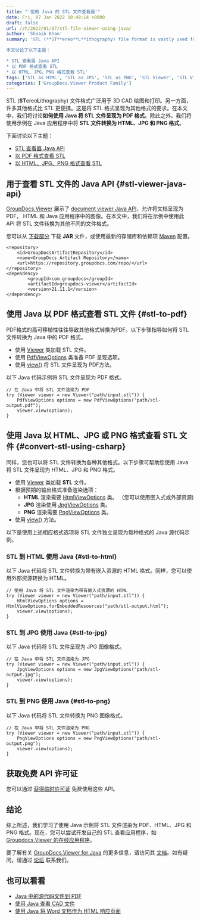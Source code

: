 ```yaml
---
title: "'使用 Java 的 STL 文件查看器'"
date: Fri, 07 Jan 2022 10:49:14 +0000
draft: false
url: /zh/2022/01/07/stl-file-viewer-using-java/
author: 'Shoaib Khan'
summary: 'STL (**ST**ereo**L**ithography) file format is vastly used for 3D CAD drawings and printing. On the other hand, there are many other formats that are more portable than STL. Here comes the requirement to render the STL format into other formats. In this article, we will discuss **how to render the STL files into PDF format using Java**. In addition to this, we will convert the **STL files to HTML, JPG, and PNG formats** within Java application using examples.

本文讨论了以下主题：

* STL 查看器 Java API
* 以 PDF 格式查看 STL
* 以 HTML、JPG、PNG 格式查看 STL'
tags: ['STL as HTML', 'STL as JPG', 'STL as PNG', 'STL Viewer', 'STL Viewer using Java', 'View STL', 'View STL as PDF']
categories: ['GroupDocs.Viewer Product Family']
---
```


STL (**ST**ereo**L**ithography) 文件格式广泛用于 3D CAD 绘图和打印。另一方面，许多其他格式比 STL 更便携。这是将 STL 格式呈现为其他格式的要求。在本文中，我们将讨论**如何使用 Java 将 STL 文件呈现为 PDF 格式**。除此之外，我们将使用示例在 Java 应用程序中将 **STL 文件转换为 HTML、JPG 和 PNG 格式**。

下面讨论以下主题：

* [STL 查看器 Java API](#stl-viewer-java-api)
* [以 PDF 格式查看 STL](#stl-to-pdf)
* [以 HTML、JPG、PNG 格式查看 STL](#convert-stl-using-csharp)

## 用于查看 STL 文件的 Java API {#stl-viewer-java-api}

[GroupDocs.Viewer](https://products.groupdocs.com/viewer/) 展示了 [document viewer Java API](https://products.groupdocs.com/viewer/net/)，允许将文档呈现为 PDF， HTML 和 Java 应用程序中的图像。在本文中，我们将在示例中使用此 API 将 STL 文件转换为其他不同的文件格式。

您可以从 [下载部分](https://downloads.groupdocs.com/viewer/java) 下载 **JAR** 文件，或使用最新的存储库和依赖项 [Maven](https://repository.groupdocs.com/webapp/#/artifacts/browse/tree/General/repo/com/groupdocs) 配置。

```
<repository>
	<id>GroupDocsArtifactRepository</id>
	<name>GroupDocs Artifact Repository</name>
	<url>https://repository.groupdocs.com/repo/</url>
</repository>
<dependency>
        <groupId>com.groupdocs</groupId>
        <artifactId>groupdocs-viewer</artifactId>
        <version>21.11.1</version> 
</dependency>
```

## 使用 Java 以 PDF 格式查看 STL 文件 {#stl-to-pdf}

PDF格式的高可移植性往往导致其他格式转换为PDF。以下步骤指导如何将 STL 文件转换为 Java 中的 PDF 格式。

* 使用 [Viewer](https://apireference.groupdocs.com/viewer/java/com.groupdocs.viewer/Viewer) 类加载 STL 文件。
* 使用 [PdfViewOptions](https://apireference.groupdocs.com/viewer/java/com.groupdocs.viewer.options/PdfViewOptions) 类准备 PDF 呈现选项。
* 使用 [view()](https://apireference.groupdocs.com/viewer/java/com.groupdocs.viewer/Viewer#view(com.groupdocs.viewer.options.ViewOptions)) 将 STL 文件呈现为 PDF方法。

以下 Java 代码示例将 STL 文件呈现为 PDF 格式。

```
// 在 Java 中将 STL 文件渲染为 PDF
try (Viewer viewer = new Viewer("path/input.stl")) {
    PdfViewOptions options = new PdfViewOptions("path/stl-output.pdf");
    viewer.view(options);
}
```

## 使用 Java 以 HTML、JPG 或 PNG 格式查看 STL 文件 {#convert-stl-using-csharp}

同样，您也可以将 STL 文件转换为各种其他格式。以下步骤可帮助您使用 Java 将 STL 文件呈现为 HTML、JPG 和 PNG 格式。

* 使用 [Viewer](https://apireference.groupdocs.com/viewer/java/com.groupdocs.viewer/Viewer) 类加载 **STL** 文件。
* 根据预期的输出格式准备渲染选项：
    * **HTML** 渲染需要 [](https://apireference.groupdocs.com/viewer/net/groupdocs.viewer.options/pdfviewoptions)[HtmlViewOptions](https://apireference.groupdocs.com/viewer/java/com.groupdocs.viewer.options/HtmlViewOptions) 类。 （您可以使用嵌入式或外部资源) 
    * **JPG** 渲染使用 [JpgViewOptions](https://apireference.groupdocs.com/viewer/java/com.groupdocs.viewer.options/JpgViewOptions) 类。
    * **PNG** 渲染需要 [PngViewOptions](https://apireference.groupdocs.com/viewer/java/com.groupdocs.viewer.options/PngViewOptions) 类。
* 使用 [view()](https://apireference.groupdocs.com/viewer/java/com.groupdocs.viewer/Viewer#view(com.groupdocs.viewer.options.ViewOptions)) 方法。

以下是使用上述相应格式选项将 STL 文件独立呈现为每种格式的 Java 源代码示例。

### STL 到 HTML 使用 Java {#stl-to-html}

以下 Java 代码将 STL 文件转换为带有嵌入资源的 HTML 格式。同样，您可以使用外部资源转换为 HTML。

```
// 使用 Java 将 STL 文件渲染为带有嵌入式资源的 HTML
try (Viewer viewer = new Viewer("path/input.stl")) {
    HtmlViewOptions options = HtmlViewOptions.forEmbeddedResources("path/stl-output.html");
    viewer.view(options);
}
```

### STL 到 JPG 使用 Java {#stl-to-jpg}

以下 Java 代码将 STL 文件呈现为 JPG 图像格式。

```
// 在 Java 中将 STL 文件渲染为 JPG
try (Viewer viewer = new Viewer("path/input.stl")) {
    JpgViewOptions options = new JpgViewOptions("path/stl-output.jpg");
    viewer.view(options);
}
```

### STL 到 PNG 使用 Java {#stl-to-png}

以下 Java 代码将 STL 文件转换为 PNG 图像格式。

```
// 在 Java 中将 STL 文件渲染为 PNG
try (Viewer viewer = new Viewer("path/input.stl")) {
    PngViewOptions options = new PngViewOptions("path/stl-output.png");
    viewer.view(options);
}
```

## 获取免费 API 许可证

您可以通过 [获得临时许可证](https://purchase.groupdocs.com/temporary-license) 免费使用这些 API。

## 结论

综上所述，我们学习了使用 Java 示例将 STL 文件渲染为 PDF、HTML、JPG 和 PNG 格式。现在，您可以尝试开发自己的 STL 查看应用程序，如 [Groupdocs.Viewer 的在线应用程序](https://products.groupdocs.app/viewer)。

要了解有关 [GroupDocs.Viewer for Java](https://products.groupdocs.com/viewer/java/) 的更多信息，请访问其 [文档](https://docs.groupdocs.com/viewer/)。如有疑问，请通过 [论坛](https://forum.groupdocs.com/) 联系我们。

## 也可以看看

* [Java 中的源代码文件到 PDF](https://blog.groupdocs.com/2021/12/16/convert-source-code-to-pdf-in-java/)
* [使用 Java 查看 CAD 文件](https://blog.groupdocs.com/2021/04/05/viewing-cad-documents-using-java/)
* [使用 Java 将 Word 文档作为 HTML 响应页面](https://blog.groupdocs.com/2021/09/23/view-word-documents-as-responsive-html-page-using-java/)